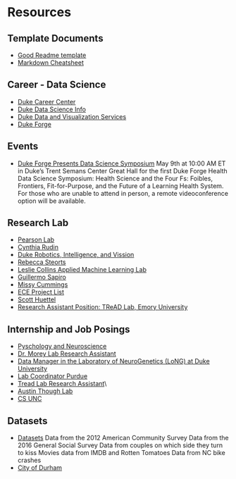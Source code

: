 # Resources

## Template Documents
* [Good Readme template](https://gist.github.com/PurpleBooth/109311bb0361f32d87a2)
* [Markdown Cheatsheet](https://github.com/adam-p/markdown-here/wiki/Markdown-Cheatsheet)

## Career - Data Science
* [Duke Career Center](https://studentaffairs.duke.edu/career/jobs-internships)
* [Duke Data Science Info](https://studentaffairs.duke.edu/career/explore-careers/datascience)
* [Duke Data and Visualization Services](https://library.duke.edu/data/)
* [Duke Forge](https://forge.duke.edu/)

## Events
* [Duke Forge Presents Data Science Symposium](https://forge.duke.edu/news/duke-forge-presents-data-science-symposium)
May 9th at 10:00 AM ET in Duke’s Trent Semans Center Great Hall for the first Duke Forge Health Data Science Symposium: Health Science and the Four Fs: Foibles, Frontiers, Fit-for-Purpose, and the Future of a Learning Health System. For those who are unable to attend in person, a remote videoconference option will be available.

## Research Lab
* [Pearson Lab](https://github.com/pearsonlab)
* [Cynthia Rudin](https://users.cs.duke.edu/~cynthia/)
* [Duke Robotics, Intelligence, and Vission](http://driv.cs.duke.edu/wiki/index.php?n=Main.People)
* [Rebecca Steorts](http://www2.stat.duke.edu/~rcs46/)
* [Leslie Collins Applied Machine Learning Lab](http://amll.pratt.duke.edu/)
* [Guillermo Sapiro](http://sapirolab.pratt.duke.edu/)
* [Missy Cummings](http://hal.pratt.duke.edu/people)
* [ECE Project List](http://ece.duke.edu/grad/students/masters-student-research-opportunities)
* [Scott Huettel](https://sites.duke.edu/huettellab/research/)
* [Research Assistant Position: TReAD Lab, Emory University](http://www.treadlab.org/)

## Internship and Job Posings
* [Pyschology and Neuroscience](http://psychandneuro.duke.edu/undergraduate/research-opportunities-jobs?qt-opportunities=1&page=5)
* [Dr. Morey Lab Research Assistant](http://psychandneuro.duke.edu/undergraduate/research-opportunities-jobs?qt-opportunities=1&page=5)
* [Data Manager in the Laboratory of NeuroGenetics (LoNG) at Duke University](https://sjobs.brassring.com/TGnewUI/Search/home/HomeWithPreLoad?partnerid=25017&siteid=5172&PageType=JobDetails&jobid=1239653#jobDetails=1239653_5172)
* [Lab Coordinator Purdue](http://purdue.taleo.net/careersection/wl/jobdetail.ftl?job=1800504&tz=GMT-04%3A00)
* [Tread Lab Research Assistant](http://www.treadlab.org/join-the-lab/)\
* [Austin Though Lab](http://www.austinthought.org/)
* [CS UNC](https://cs.unc.edu/research/areas/)

## Datasets
* [Datasets](http://www2.stat.duke.edu/~mc301/data/)
Data from the 2012 American Community Survey
Data from the 2016 General Social Survey
Data from couples on which side they turn to kiss
Movies data from IMDB and Rotten Tomatoes
Data from NC bike crashes
* [City of Durham](https://opendurham.nc.gov/page/aboutus/)
